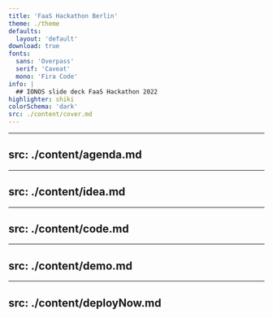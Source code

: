 ```yaml
---
title: 'FaaS Hackathon Berlin'
theme: ./theme
defaults:
  layout: 'default'
download: true
fonts:
  sans: 'Overpass'
  serif: 'Caveat'
  mono: 'Fira Code'
info: |
  ## IONOS slide deck FaaS Hackathon 2022
highlighter: shiki
colorSchema: 'dark'
src: ./content/cover.md
---
```

---
src: ./content/agenda.md
---
---
src: ./content/idea.md
---
---
src: ./content/code.md
---
---
src: ./content/demo.md
---
---
src: ./content/deployNow.md
---
